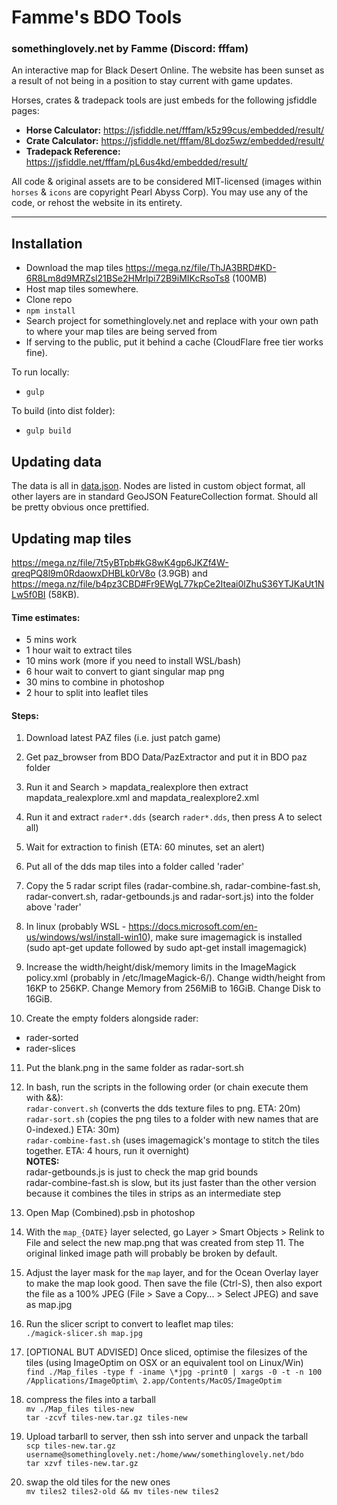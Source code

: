 
# Famme's BDO Tools

### somethinglovely.net by Famme (Discord: fffam)

An interactive map for Black Desert Online. The website has been sunset as a result of not being in a position to stay current with game updates.

Horses, crates & tradepack tools are just embeds for the following jsfiddle pages:

* **Horse Calculator:** https://jsfiddle.net/fffam/k5z99cus/embedded/result/
* **Crate Calculator:** https://jsfiddle.net/fffam/8Ldoz5wz/embedded/result/
* **Tradepack Reference:** https://jsfiddle.net/fffam/pL6us4kd/embedded/result/

All code & original assets are to be considered MIT-licensed (images within `horses` & `icons` are copyright Pearl Abyss Corp). You may use any of the code, or rehost the website in its entirety.

<hr>

## Installation

* Download the map tiles https://mega.nz/file/ThJA3BRD#KD-6R8Lm8d9MRZsl21BSe2HMrlpi72B9iMIKcRsoTs8 (100MB)
* Host map tiles somewhere.
* Clone repo
* `npm install`
* Search project for somethinglovely.net and replace with your own path to where your map tiles are being served from
* If serving to the public, put it behind a cache (CloudFlare free tier works fine).

To run locally:

* `gulp`

To build (into dist folder):

* `gulp build`

## Updating data

The data is all in [data.json](src/data.json). Nodes are listed in custom object format, all other layers are in standard GeoJSON FeatureCollection format. Should all be pretty obvious once prettified.

## Updating map tiles

https://mega.nz/file/7t5yBTpb#kG8wK4gp6JKZf4W-qreqPQ8l9m0RdaowxDHBLk0rV8o (3.9GB) and https://mega.nz/file/b4pz3CBD#Fr9EWgL77kpCe2Iteai0lZhuS36YTJKaUt1NLw5f0BI (58KB).

#### Time estimates:

* 5 mins work
* 1 hour wait to extract tiles
* 10 mins work (more if you need to install WSL/bash)
* 6 hour wait to convert to giant singular map png
* 30 mins to combine in photoshop
* 2 hour to split into leaflet tiles

#### Steps:

1. Download latest PAZ files (i.e. just patch game)
2. Get paz_browser from BDO Data/PazExtractor and put it in BDO paz folder
3. Run it and Search > mapdata_realexplore then extract mapdata_realexplore.xml and mapdata_realexplore2.xml
4. Run it and extract `rader*.dds` (search `rader*.dds`, then press A to select all)
5. Wait for extraction to finish (ETA: 60 minutes, set an alert)
6. Put all of the dds map tiles into a folder called 'rader'
7. Copy the 5 radar script files (radar-combine.sh, radar-combine-fast.sh, radar-convert.sh, radar-getbounds.js and radar-sort.js) into the folder above 'rader'
8. In linux (probably WSL - https://docs.microsoft.com/en-us/windows/wsl/install-win10), make sure imagemagick is installed (sudo apt-get update followed by sudo apt-get install imagemagick)
9. Increase the width/height/disk/memory limits in the ImageMagick policy.xml (probably in /etc/ImageMagick-6/). Change width/height from 16KP to 256KP. Change Memory from 256MiB to 16GiB. Change Disk to 16GiB.

10. Create the empty folders alongside rader:
* rader-sorted
* rader-slices

11. Put the blank.png in the same folder as radar-sort.sh

12. In bash, run the scripts in the following order (or chain execute them with &&):  
`radar-convert.sh` (converts the dds texture files to png. ETA: 20m)  
`radar-sort.sh` (copies the png tiles to a folder with new names that are 0-indexed.) ETA: 30m)  
`radar-combine-fast.sh` (uses imagemagick's montage to stitch the tiles together. ETA: 4 hours, run it overnight)  
**NOTES:**  
radar-getbounds.js is just to check the map grid bounds  
radar-combine-fast.sh is slow, but its just faster than the other version because it combines the tiles in strips as an intermediate step

13. Open Map (Combined).psb in photoshop

14. With the `map_{DATE}` layer selected, go Layer > Smart Objects > Relink to File and select the new map.png that was created from step 11. The original linked image path will probably be broken by default.

15. Adjust the layer mask for the `map` layer, and for the Ocean Overlay layer to make the map look good. Then save the file (Ctrl-S), then also export the file as a 100% JPEG (File > Save a Copy... > Select JPEG) and save as map.jpg

16. Run the slicer script to convert to leaflet map tiles:  
`./magick-slicer.sh map.jpg`

17. [OPTIONAL BUT ADVISED] Once sliced, optimise the filesizes of the tiles (using ImageOptim on OSX or an equivalent tool on Linux/Win)  
`find ./Map_files -type f -iname \*jpg -print0 | xargs -0 -t -n 100 /Applications/ImageOptim\ 2.app/Contents/MacOS/ImageOptim`

18. compress the files into a tarball  
`mv ./Map_files tiles-new`  
`tar -zcvf tiles-new.tar.gz tiles-new`

19. Upload tarbarll to server, then ssh into server and unpack the tarball  
`scp tiles-new.tar.gz username@somethinglovely.net:/home/www/somethinglovely.net/bdo`  
`tar xzvf tiles-new.tar.gz`

20. swap the old tiles for the new ones  
`mv tiles2 tiles2-old && mv tiles-new tiles2`